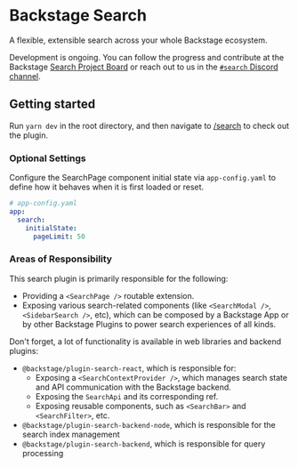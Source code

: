 # Backstage Search

A flexible, extensible search across your whole Backstage ecosystem.

Development is ongoing. You can follow the progress and contribute at the Backstage [Search Project Board](https://github.com/backstage/backstage/projects/6) or reach out to us in the [`#search` Discord channel](https://discord.com/channels/687207715902193673/770283289327566848).

## Getting started

Run `yarn dev` in the root directory, and then navigate to [/search](http://localhost:3000/search) to check out the plugin.

### Optional Settings

Configure the SearchPage component initial state via `app-config.yaml` to define how it behaves when it is first loaded or reset.

```yaml
# app-config.yaml
app:
  search:
    initialState:
      pageLimit: 50
```

### Areas of Responsibility

This search plugin is primarily responsible for the following:

- Providing a `<SearchPage />` routable extension.
- Exposing various search-related components (like `<SearchModal />`,
  `<SidebarSearch />`, etc), which can be composed by a Backstage App or by
  other Backstage Plugins to power search experiences of all kinds.

Don't forget, a lot of functionality is available in web libraries and backend plugins:

- `@backstage/plugin-search-react`, which is responsible for:
  - Exposing a `<SearchContextProvider />`, which manages search state and API
    communication with the Backstage backend.
  - Exposing the `SearchApi` and its corresponding ref.
  - Exposing reusable components, such as `<SearchBar>` and `<SearchFilter>`, etc.
- `@backstage/plugin-search-backend-node`, which is responsible for the search
  index management
- `@backstage/plugin-search-backend`, which is responsible for query processing
